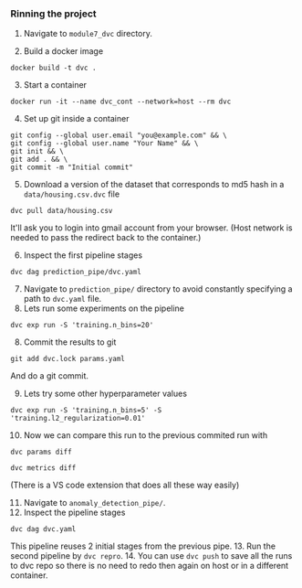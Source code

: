 ### Rinning the project

1. Navigate to `module7_dvc` directory.

2. Build a docker image
```
docker build -t dvc .
```
3. Start a container
```
docker run -it --name dvc_cont --network=host --rm dvc
```
4. Set up git inside a container
```
git config --global user.email "you@example.com" && \
git config --global user.name "Your Name" && \
git init && \
git add . && \
git commit -m "Initial commit"
```
5. Download a version of the dataset that corresponds to md5 hash in a `data/housing.csv.dvc` file
```
dvc pull data/housing.csv
```
It'll ask you to login into gmail account from your browser. (Host network is needed to pass the redirect back to the container.)

6. Inspect the first pipeline stages
```
dvc dag prediction_pipe/dvc.yaml
```
7. Navigate to `prediction_pipe/` directory to avoid constantly specifying a path to `dvc.yaml` file.
8. Lets run some experiments on the pipeline
```
dvc exp run -S 'training.n_bins=20'
```
8. Commit the results to git
```
git add dvc.lock params.yaml 
```
And do a git commit.

9. Lets try some other hyperparameter values
```
dvc exp run -S 'training.n_bins=5' -S 'training.l2_regularization=0.01'
```
10. Now we can compare this run to the previous commited run with
```
dvc params diff
```
```
dvc metrics diff
```
(There is a VS code extension that does all these way easily)

11. Navigate to `anomaly_detection_pipe/`.
12. Inspect the pipeline stages
```
dvc dag dvc.yaml
```
This pipeline reuses 2 initial stages from the previous pipe.
13. Run the second pipeline by `dvc repro`.
14. You can use `dvc push` to save all the runs to dvc repo so there is no need to redo then again on host or in a different container.

